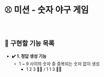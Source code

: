 # ⚾ 미션 - 숫자 야구 게임

<br>

## 📝 구현할 기능 목록

- **✔️ 1. 정답 생성 기능**
  - 1 ~ 9 사이의 숫자 중 중복되는 숫자 없이 생성
    - 1 2 3 🙆‍♂️ / 1 1 3 🙅‍♂️
